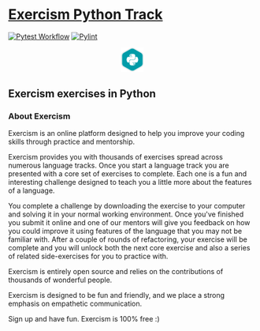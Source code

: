 # [Exercism Python Track](https://exercism.io/my/tracks/python)

[![Pytest Workflow](https://github.com/ikostan/python/actions/workflows/pytest.yml/badge.svg)](https://github.com/ikostan/python/actions/workflows/pytest.yml)
[![Pylint](https://github.com/ikostan/python/actions/workflows/pylint.yml/badge.svg)](https://github.com/ikostan/python/actions/workflows/pylint.yml)

<div align="center"> 
<img width="9%" height="9%" src="https://github.com/ikostan/Exercism_Python_Track/blob/master/img/python-track.png" hspace="20">
</div>

## Exercism exercises in Python

### About Exercism
Exercism is an online platform designed to help you improve your coding skills through practice and mentorship.

Exercism provides you with thousands of exercises spread across numerous language tracks. Once you start a language track you are presented with a core set of exercises to complete. Each one is a fun and interesting challenge designed to teach you a little more about the features of a language.

You complete a challenge by downloading the exercise to your computer and solving it in your normal working environment. Once you've finished you submit it online and one of our mentors will give you feedback on how you could improve it using features of the language that you may not be familiar with. After a couple of rounds of refactoring, your exercise will be complete and you will unlock both the next core exercise and also a series of related side-exercises for you to practice with.

Exercism is entirely open source and relies on the contributions of thousands of wonderful people.

Exercism is designed to be fun and friendly, and we place a strong emphasis on empathetic communication. 

Sign up and have fun. Exercism is 100% free :)

